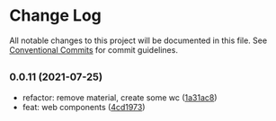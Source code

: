# Change Log

All notable changes to this project will be documented in this file.
See [Conventional Commits](https://conventionalcommits.org) for commit guidelines.

## <small>0.0.11 (2021-07-25)</small>

* refactor: remove material, create some wc ([1a31ac8](https://github.com/gmahechas/erp/commit/1a31ac8))
* feat: web components ([4cd1973](https://github.com/gmahechas/erp/commit/4cd1973))
